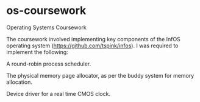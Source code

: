 # os-coursework
Operating Systems Coursework

The coursework involved implementing key components of the InfOS operating system (https://github.com/tspink/infos). 
I was required to implement the following:

A round-robin process scheduler.

The physical memory page allocator, as per the buddy system for memory allocation. 

Device driver for a real time CMOS clock.  
